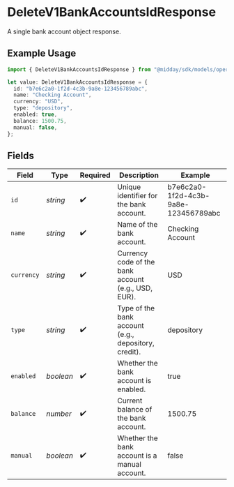 # DeleteV1BankAccountsIdResponse

A single bank account object response.

## Example Usage

```typescript
import { DeleteV1BankAccountsIdResponse } from "@midday/sdk/models/operations";

let value: DeleteV1BankAccountsIdResponse = {
  id: "b7e6c2a0-1f2d-4c3b-9a8e-123456789abc",
  name: "Checking Account",
  currency: "USD",
  type: "depository",
  enabled: true,
  balance: 1500.75,
  manual: false,
};
```

## Fields

| Field                                                | Type                                                 | Required                                             | Description                                          | Example                                              |
| ---------------------------------------------------- | ---------------------------------------------------- | ---------------------------------------------------- | ---------------------------------------------------- | ---------------------------------------------------- |
| `id`                                                 | *string*                                             | :heavy_check_mark:                                   | Unique identifier for the bank account.              | b7e6c2a0-1f2d-4c3b-9a8e-123456789abc                 |
| `name`                                               | *string*                                             | :heavy_check_mark:                                   | Name of the bank account.                            | Checking Account                                     |
| `currency`                                           | *string*                                             | :heavy_check_mark:                                   | Currency code of the bank account (e.g., USD, EUR).  | USD                                                  |
| `type`                                               | *string*                                             | :heavy_check_mark:                                   | Type of the bank account (e.g., depository, credit). | depository                                           |
| `enabled`                                            | *boolean*                                            | :heavy_check_mark:                                   | Whether the bank account is enabled.                 | true                                                 |
| `balance`                                            | *number*                                             | :heavy_check_mark:                                   | Current balance of the bank account.                 | 1500.75                                              |
| `manual`                                             | *boolean*                                            | :heavy_check_mark:                                   | Whether the bank account is a manual account.        | false                                                |